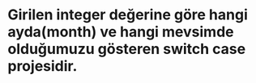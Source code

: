 # Girilen integer değerine göre hangi ayda(month) ve hangi mevsimde olduğumuzu gösteren switch case projesidir.